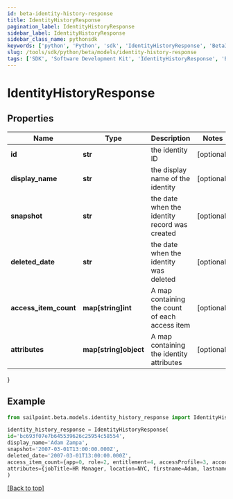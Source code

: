 ```yaml
---
id: beta-identity-history-response
title: IdentityHistoryResponse
pagination_label: IdentityHistoryResponse
sidebar_label: IdentityHistoryResponse
sidebar_class_name: pythonsdk
keywords: ['python', 'Python', 'sdk', 'IdentityHistoryResponse', 'BetaIdentityHistoryResponse'] 
slug: /tools/sdk/python/beta/models/identity-history-response
tags: ['SDK', 'Software Development Kit', 'IdentityHistoryResponse', 'BetaIdentityHistoryResponse']
---
```


# IdentityHistoryResponse


## Properties

Name | Type | Description | Notes
------------ | ------------- | ------------- | -------------
**id** | **str** | the identity ID | [optional] 
**display_name** | **str** | the display name of the identity | [optional] 
**snapshot** | **str** | the date when the identity record was created | [optional] 
**deleted_date** | **str** | the date when the identity was deleted | [optional] 
**access_item_count** | **map[string]int** | A map containing the count of each access item | [optional] 
**attributes** | **map[string]object** | A map containing the identity attributes | [optional] 
}

## Example

```python
from sailpoint.beta.models.identity_history_response import IdentityHistoryResponse

identity_history_response = IdentityHistoryResponse(
id='bc693f07e7b645539626c25954c58554',
display_name='Adam Zampa',
snapshot='2007-03-01T13:00:00.000Z',
deleted_date='2007-03-01T13:00:00.000Z',
access_item_count={app=0, role=2, entitlement=4, accessProfile=3, account=1},
attributes={jobTitle=HR Manager, location=NYC, firstname=Adam, lastname=Zampa, department=HR}
)

```
[[Back to top]](#) 

